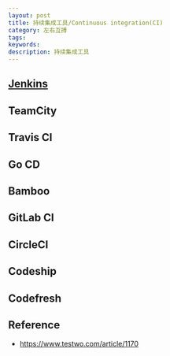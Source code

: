 ```yaml
---
layout: post
title: 持续集成工具/Continuous integration(CI)
category: 左右互搏
tags: 
keywords: 
description: 持续集成工具
---
```


## [Jenkins](https://jenkins.io/)

## TeamCity

## Travis CI

## Go CD

## Bamboo

## GitLab CI

## CircleCI

## Codeship

## Codefresh

## Reference

* <https://www.testwo.com/article/1170>